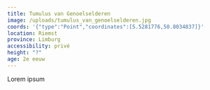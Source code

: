 ```yaml
---
title: Tumulus van Genoelselderen
image: /uploads/tumulus_van_genoelselderen.jpg
coords: '{"type":"Point","coordinates":[5.5281776,50.8034837]}'
location: Riemst
province: Limburg
accessibility: privé
height: "?"
age: 2e eeuw
---
```

Lorem ipsum